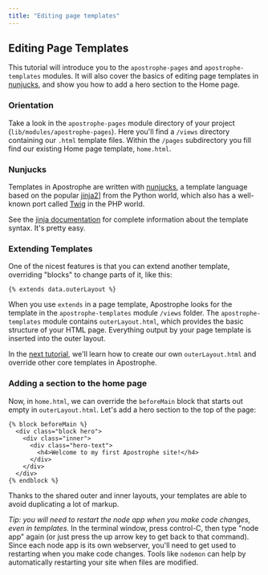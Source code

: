 ```yaml
---
title: "Editing page templates"
---
```

## Editing Page Templates

This tutorial will introduce you to the `apostrophe-pages` and `apostrophe-templates` modules.  It will also cover the basics of editing page templates in [nunjucks](http://nunjucks.jlongster.com/), and show you how to add a hero section to the Home page.

### Orientation

Take a look in the `apostrophe-pages` module directory of your project (`lib/modules/apostrophe-pages`). Here you'll find a `/views` directory containing our `.html` template files.  Within the `/pages` subdirectory you fill find our existing Home page template, `home.html`.

### Nunjucks

Templates in Apostrophe are written with [nunjucks](http://nunjucks.jlongster.com/), a template language based on the popular [jinja2](http://jinja.pocoo.org/docs/)] from the Python world, which also has a well-known port called [Twig](http://twig.sensiolabs.org/) in the PHP world.

See the [jinja documentation](http://jinja.pocoo.org/docs/) for complete information about the template syntax. It's pretty easy.

### Extending Templates

One of the nicest features is that you can extend another template, overriding "blocks" to change parts of it, like this:

```markup
{% extends data.outerLayout %}
```

When you use `extends` in a page template, Apostrophe looks for the template in the `apostrophe-templates` module `/views` folder.  The `apostrophe-templates` module contains `outerLayout.html`, which provides the basic structure of your HTML page.  Everything output by your page template is inserted into the outer layout.  

In the [next tutorial](/), we'll learn how to create our own `outerLayout.html` and override other core templates in Apostrophe.

### Adding a section to the home page

Now, in `home.html`, we can override the `beforeMain` block that starts out empty in `outerLayout.html`.  Let's add a hero section to the top of the page:

```markup
{% block beforeMain %}
  <div class="block hero">
    <div class="inner">
      <div class="hero-text">
        <h4>Welcome to my first Apostrophe site!</h4>
      </div>
    </div>
  </div>
{% endblock %}
```

Thanks to the shared outer and inner layouts, your templates are able to avoid duplicating a lot of markup.

*Tip: you will need to restart the node app when you make code changes, even in templates.* In the terminal window, press control-C, then type "node app" again (or just press the up arrow key to get back to that command). Since each node app is its own webserver, you'll need to get used to restarting when you make code changes. Tools like `nodemon` can help by automatically restarting your site when files are modified.
